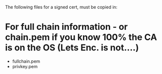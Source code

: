 The following files for a signed cert, must be copied in:

# For full chain information - or chain.pem if you know 100% the CA is on the OS (Lets Enc. is not....)
* fullchain.pem 
* privkey.pem